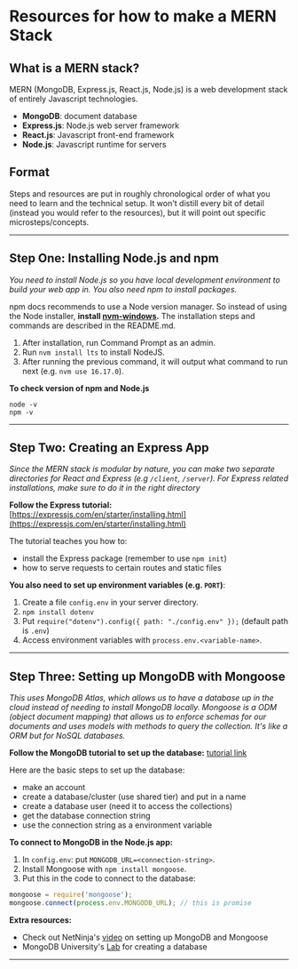 # Resources for how to make a MERN Stack


## What is a MERN stack?

MERN (MongoDB, Express.js, React.js, Node.js) is a web development stack of entirely Javascript technologies. 
- **MongoDB**: document database
- **Express.js**: Node.js web server framework
- **React.js**: Javascript front-end framework
- **Node.js**: Javascript runtime for servers

## Format
 
Steps and resources are put in roughly chronological order of what you need to learn and the technical setup. It won't distill every bit of detail (instead you would refer to the resources), but it will point out specific microsteps/concepts.

---

## Step One: Installing Node.js and npm

*You need to install Node.js so you have local development environment to build your web app in. You also need npm to install packages.*

npm docs recommends to use a Node version manager. So instead of using the Node installer, **install [nvm-windows](https://github.com/coreybutler/nvm-windows).** The installation steps and commands are described in the README.md.


1. After installation, run Command Prompt as an admin.
2. Run `nvm install lts` to install NodeJS.
3. After running the previous command, it will output what command to run next (e.g. `nvm use 16.17.0`).

**To check version of npm and Node.js**
```
node -v
npm -v
```

---

## Step Two: Creating an Express App

*Since the MERN stack is modular by nature, you can make two separate directories for React and Express (e.g `/client`, `/server`). For Express related installations, make sure to do it in the right directory*

**Follow the Express tutorial:** [https://expressjs.com/en/starter/installing.html](https://expressjs.com/en/starter/installing.html)

The tutorial teaches you how to:
- install the Express package (remember to use `npm init`)
- how to serve requests to certain routes and static files

**You also need to set up environment variables (e.g. `PORT`)**:
1. Create a file `config.env` in your server directory.
2. `npm install dotenv`
3. Put `require("dotenv").config({ path: "./config.env" });` (default path is `.env`)
4. Access environment variables with `process.env.<variable-name>`.
---

## Step Three: Setting up MongoDB with Mongoose

*This uses MongoDB Atlas, which allows us to have a database up in the cloud instead of needing to install MongoDB locally. Mongoose is a ODM (object document mapping) that allows us to enforce schemas for our documents and uses models with methods to query the collection. It's like a ORM but for NoSQL databases.*

**Follow the MongoDB tutorial to set up the database:** [tutorial link](https://www.mongodb.com/docs/atlas/getting-started/?_ga=2.121274312.1157243813.1661114568-2020280668.1661021401&_gac=1.49282772.1661190575.Cj0KCQjw0oyYBhDGARIsAMZEuMtt4aQPsI_qMVfveAJjbOeAxaG4Xi8K8ctNEg7AKl8-0_2gxENUaEQaAqSMEALw_wcB)

Here are the basic steps to set up the database:
- make an account
- create a database/cluster (use shared tier) and put in a name
- create a database user (need it to access the collections)
- get the database connection string
- use the connection string as a environment variable

**To connect to MongoDB in the Node.js app:**
1. In `config.env`: put `MONGODB_URL=<connection-string>`.
2. Install Mongoose with `npm install mongoose`.
3. Put this in the code to connect to the database:
```javascript
mongoose = require('mongoose');
mongoose.connect(process.env.MONGODB_URL); // this is promise
```

**Extra resources:** 

- Check out NetNinja's [video](https://www.youtube.com/watch?v=s0anSjEeua8&list=PL4cUxeGkcC9iJ_KkrkBZWZRHVwnzLIoUE&index=4) on setting up MongoDB and Mongoose
- MongoDB University's [Lab](https://university.mongodb.com/mercury/M001/2022_August_23/chapter/Chapter_1_What_is_MongoDB_/lesson/5f32deb504e9ffc01ac9586c/problem) for creating a database

---




